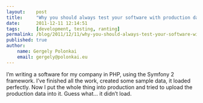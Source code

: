 ```yaml
---
layout:    post
title:     "Why you should always test your software with production data"
date:      2011-12-11 12:14:51
tags:      [development, testing, ranting]
permalink: /blog/2011/12/11/why-you-should-always-test-your-software-with-production-data
published: true
author:
    name: Gergely Polonkai
    email: gergely@polonkai.eu
---
```


I’m writing a software for my company in PHP, using the Symfony 2 framework.
I’ve finished all the work, created some sample data, it loaded perfectly. Now
I put the whole thing into production and tried to upload the production data
into it. Guess what… it didn’t load.
